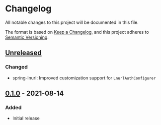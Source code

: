 # Changelog
All notable changes to this project will be documented in this file.

The format is based on [Keep a Changelog](https://keepachangelog.com/en/1.0.0/),
and this project adheres to [Semantic Versioning](https://semver.org/spec/v2.0.0.html).

## [Unreleased]
### Changed
- spring-lnurl: Improved customization support for `LnurlAuthConfigurer`

## [0.1.0] - 2021-08-14
### Added
- Initial release

[Unreleased]: https://github.com/theborakompanioni/bitcoin-spring-boot-starter/compare/0.1.0...HEAD
[0.1.0]: https://github.com/theborakompanioni/bitcoin-spring-boot-starter/releases/tag/0.1.0

